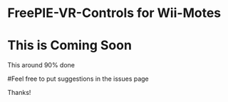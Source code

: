 # FreePIE-VR-Controls for Wii-Motes

# This is Coming Soon

This around 90% done

#Feel free to put suggestions in the issues page

Thanks!
